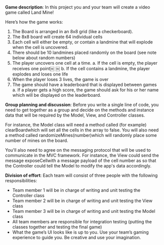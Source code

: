 **Game description**: In this project you and your team will create a video game called Land Mine!

Here’s how the game works:

1. The Board is arranged in an 8x8 grid (like a checkerboard).
2. The 8x8 board will create 64 individual cells
3. Each cell will either be empty, or contain a landmine that will explode when the cell is uncovered.
4. There should be 10 landmines placed randomly on the board (see note below about random numbers)
5. The player uncovers one cell at a time.
  a. If the cell is empty, the player receives one point￼
￼ b. If the cell contains a landmine, the player explodes and loses one life
6. When the player loses 3 lives, the game is over
7. The game should have a leaderboard that is displayed between games
  a. If a player gets a high score, the game should ask for his or her name which will be displayed on the leaderboard.

**Group planning and discussion**: Before you write a single line of code, you need to get together as a group and decide on the methods and instance data that will be required by the Model, View, and Controller classes.

For instance, the Model class will need a method called (for example) clearBoardwhich will set all the cells in the array to false. You will also need a method called randomizeMines(number)which will randomly place some number of mines on the board.

You'll also need to agree on the messaging protocol that will be used to communicate in the MVC framework. For instance, the View could send the message exposeCellwith a message payload of the cell number as so that the Controller could tell the Model to modify the app's data accordingly.

**Division of effort**: Each team will consist of three people with the following responsibilities:

  * Team member 1 will be in charge of writing and unit testing the Controller class
  * Team member 2 will be in charge of writing and unit testing the View class
  * Team member 3 will be in charge of writing and unit testing the Model class
  * All team members are responsible for integration testing (putting the classes together and testing the final game)
  * What the game’s UI looks like is up to you. Use your team’s gaming experience to guide you. Be creative and use your imagination.